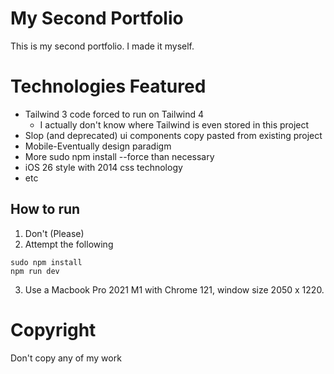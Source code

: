 # My Second Portfolio
This is my second portfolio. I made it myself.

# Technologies Featured
- Tailwind 3 code forced to run on Tailwind 4
    - I actually don't know where Tailwind is even stored in this project
- Slop (and deprecated) ui components copy pasted from existing project
- Mobile-Eventually design paradigm
- More sudo npm install --force than necessary
- iOS 26 style with 2014 css technology
- etc

## How to run
1) Don't (Please)
2) Attempt the following
```
sudo npm install
npm run dev
```
3) Use a Macbook Pro 2021 M1 with Chrome 121, window size 2050 x 1220.

# Copyright
Don't copy any of my work